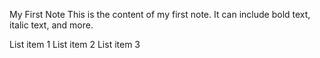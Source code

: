 My First Note
This is the content of my first note. It can include bold text, italic text, and more.

List item 1
List item 2
List item 3
